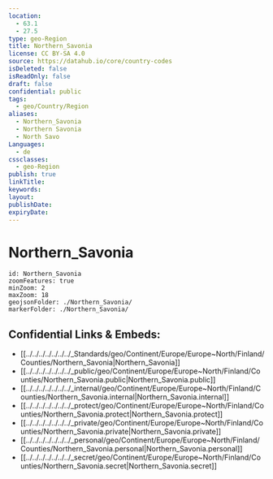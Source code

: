 ```yaml
---
location:
  - 63.1
  - 27.5
type: geo-Region
title: Northern_Savonia
license: CC BY-SA 4.0
source: https://datahub.io/core/country-codes
isDeleted: false
isReadOnly: false
draft: false
confidential: public
tags:
  - geo/Country/Region
aliases:
  - Northern_Savonia
  - Northern Savonia
  - North Savo
Languages:
  - de
cssclasses:
  - geo-Region
publish: true
linkTitle: 
keywords: 
layout: 
publishDate: 
expiryDate:
---
```


# Northern_Savonia

```leaflet
id: Northern_Savonia
zoomFeatures: true 
minZoom: 2 
maxZoom: 18
geojsonFolder: ./Northern_Savonia/
markerFolder: ./Northern_Savonia/
```


## Confidential Links & Embeds: 
- [[../../../../../../../_Standards/geo/Continent/Europe/Europe~North/Finland/Counties/Northern_Savonia|Northern_Savonia]] 
- [[../../../../../../../_public/geo/Continent/Europe/Europe~North/Finland/Counties/Northern_Savonia.public|Northern_Savonia.public]] 
- [[../../../../../../../_internal/geo/Continent/Europe/Europe~North/Finland/Counties/Northern_Savonia.internal|Northern_Savonia.internal]] 
- [[../../../../../../../_protect/geo/Continent/Europe/Europe~North/Finland/Counties/Northern_Savonia.protect|Northern_Savonia.protect]] 
- [[../../../../../../../_private/geo/Continent/Europe/Europe~North/Finland/Counties/Northern_Savonia.private|Northern_Savonia.private]] 
- [[../../../../../../../_personal/geo/Continent/Europe/Europe~North/Finland/Counties/Northern_Savonia.personal|Northern_Savonia.personal]] 
- [[../../../../../../../_secret/geo/Continent/Europe/Europe~North/Finland/Counties/Northern_Savonia.secret|Northern_Savonia.secret]] 

